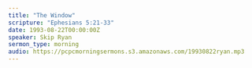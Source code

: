 ```yaml
---
title: "The Window"
scripture: "Ephesians 5:21-33"
date: 1993-08-22T00:00:00Z
speaker: Skip Ryan
sermon_type: morning
audio: https://pcpcmorningsermons.s3.amazonaws.com/19930822ryan.mp3 
---
```




